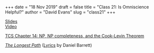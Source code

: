 +++
date = "18 Nov 2019"
draft = false
title = "Class 21: Is Omniscience Helpful?"
author = "David Evans"
slug = "class21"
+++

[Slides](https://www.dropbox.com/s/84jpjahs7afgvfv/class21-post.pdf?dl=0)  
[Video](https://uva.hosted.panopto.com/Panopto/Pages/Viewer.aspx?id=2065c1c3-8d0f-4fbd-8005-ab0901519772)

[TCS Chapter 14: NP, NP completeness, and the Cook-Levin Theorem](/docs/tcs-chapter14.pdf)

[_The Longest Path_](https://www.youtube.com/watch?v=a3ww0gwEszo) ([Lyrics](https://lyrics.fandom.com/wiki/Daniel_J._Barrett:Longest_Path) by Daniel Barrett)



